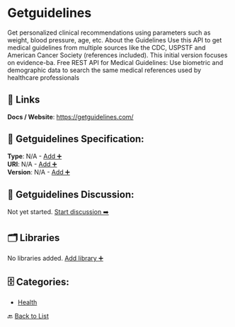 # Getguidelines

Get personalized clinical recommendations using parameters such as weight, blood pressure, age, etc.  About the Guidelines Use this API to get medical guidelines from multiple sources like the CDC, USPSTF and American Cancer Society (references included). This initial version focuses on evidence-ba. Free REST API for Medical Guidelines:
Use biometric and demographic data to search the same medical references used by healthcare professionals

##  🔗 Links
**Docs / Website**: https://getguidelines.com/

## 🧬 Getguidelines Specification:
**Type**: N/A - [Add ➕](https://github.com/apis-list/apis-list/edit/main/apis.yaml#L7660)  
**URI**: N/A - [Add ➕](https://github.com/apis-list/apis-list/edit/main/apis.yaml#L7660)  
**Version**: N/A - [Add ➕](https://github.com/apis-list/apis-list/edit/main/apis.yaml#L7660)

## 💬 Getguidelines Discussion:
Not yet started. [Start discussion ➡️](https://github.com/apis-list/apis-list/discussions/new)

## 🗂️ Libraries

No libraries added. [Add library ➕](https://github.com/apis-list/apis-list/edit/main/apis.yaml#L7660)    


## 🗄️ Categories:
- [Health](https://github.com/apis-list/apis-list#health-)

🔙  [Back to List](https://github.com/apis-list/apis-list)
